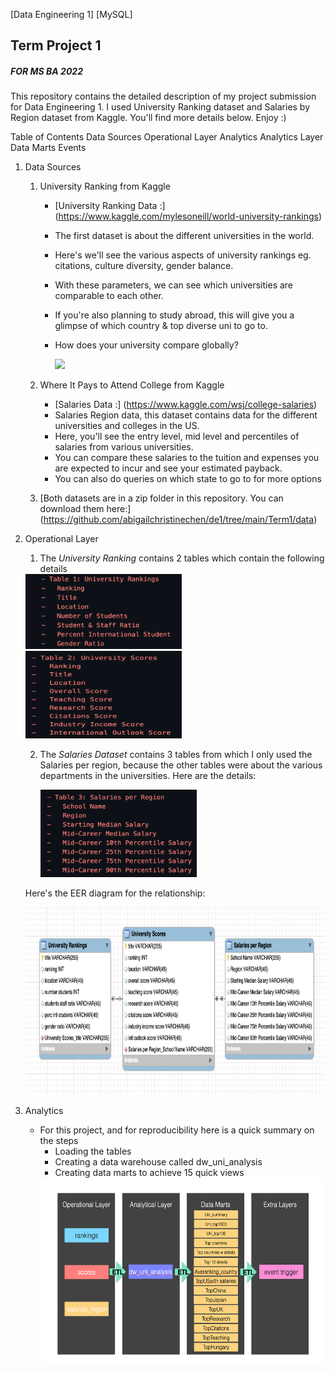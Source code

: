 [Data Engineering 1] [MySQL]
**<h2>Term Project 1</h2>**
*<h5>FOR MS BA 2022</h5>*


This repository contains the detailed description of my project submission for Data Engineering 1. I used University Ranking dataset and Salaries by Region dataset from Kaggle.  You'll find more details below. Enjoy :)


Table of Contents
Data Sources
Operational Layer
Analytics
Analytics Layer
Data Marts
Events


1. Data Sources
    1.  University Ranking from Kaggle 
        - [University Ranking Data :] (https://www.kaggle.com/mylesoneill/world-university-rankings) 
        - The first dataset is about the different universities in the world. 
        - Here's we'll see the various aspects of university rankings eg. citations, culture diversity, gender balance.
        - With these parameters, we can see which universities are comparable to each other. 
        - If you're also planning to study abroad, this will give you a glimpse of which country & top diverse uni to go to. 
        - How does your university compare globally?

            <img src="https://media.giphy.com/media/qLHzYjlA2FW8g/giphy.gif" />
  
    2.  Where It Pays to Attend College from Kaggle 
        - [Salaries Data :] (https://www.kaggle.com/wsj/college-salaries) 
        - Salaries Region data, this dataset contains data for the different universities and colleges in the US.
        - Here, you'll see the entry level, mid level and percentiles of salaries from various universities.
        - You can compare these salaries to the tuition and expenses you are expected to incur and see your estimated payback.
        - You can also do queries on which state to go to for more options
        
    3.  [Both datasets are in a zip folder in this repository. You can download them here:]    (https://github.com/abigailchristinechen/de1/tree/main/Term1/data)
        

2.  Operational Layer 
    
    1.  The *University Ranking* contains 2 tables which contain the following details

       <img src= "https://github.com/abigailchristinechen/de1/blob/main/Term1/Table%201.png" width="250" height="120"/>
       
       <img src= "https://github.com/abigailchristinechen/de1/blob/main/Term1/Table%202.png" width="250" height="140"/>
        
        
     2. The *Salaries Dataset* contains 3 tables from which I only used the Salaries per region, because the other tables were about the various departments in the universities. Here are the details:
    
        <img src= "https://github.com/abigailchristinechen/de1/blob/main/Term1/Table%203.png" width="250" height="140"/>
       
    Here's the EER diagram for the relationship: 
    
       <img src= "https://github.com/abigailchristinechen/de1/blob/main/Term1/EER%20Diagram.png" width="700" height="300"/>

3.  Analytics

     - For this project, and for reproducibility here is a quick summary on the steps
        - Loading the tables
        - Creating a data warehouse called dw_uni_analysis
        - Creating data marts to achieve 15 quick views
       <img src= "https://github.com/abigailchristinechen/de1/blob/main/Term1/Analytics%20Plan.png" width="600" height="300"/>

